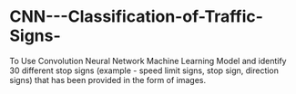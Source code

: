 # CNN---Classification-of-Traffic-Signs-
To Use Convolution Neural Network Machine Learning Model and identify 30 different stop signs (example - speed limit signs, stop sign, direction signs) that has been provided in the form of images. 
